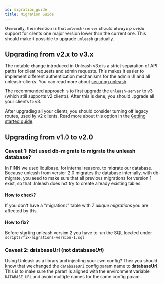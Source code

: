 ```yaml
---
id: migration_guide
title: Migration Guide
---
```


Generally, the intention is that `unleash-server` should always provide support for clients one major version lower than the current one. This should make it possible to upgrade `unleash` gradually.

## Upgrading from v2.x to v3.x

The notable change introduced in Unleash v3.x is a strict separation of API paths for client requests and admin requests. This makes it easier to implement different authentication mechanisms for the admin UI and all unleash-clients. You can read more about [securing unleash](https://github.com/Unleash/unleash/blob/master/docs/securing-unleash.md).

The recommended approach is to first upgrade the `unleash-server` to v3 (which still supports v2 clients). After this is done, you should upgrade all your clients to v3.

After upgrading all your clients, you should consider turning off legacy routes, used by v2 clients. Read more about this option in the [Getting started guide](https://github.com/Unleash/unleash/blob/master/docs/getting-started.md#2-or-programmatically).

## Upgrading from v1.0 to v2.0

### Caveat 1: Not used db-migrate to migrate the unleash database?

In FINN we used liquibase, for internal reasons, to migrate our database.  
Because unleash from version 2.0 migrates the database internally, with db-migrate, you need to make sure that all previous migrations for version 1 exist, so that Unleash does not try to create already existing tables.

#### How to check?

If you don't have a "migrations" table with _7 unique migrations_ you are affected by this.

#### How to fix?

Before starting unleash version 2 you have to run the SQL located under `scripts/fix-migrations-version-1.sql`

### Caveat 2: databaseUrl (not database*Uri*)

Using Unleash as a library and injecting your own config? Then you should know that we changed the `databaseUri` config param name to **databaseUrl**. This is to make sure the param is aligned with the environment variable `DATABASE_URL` and avoid multiple names for the same config param.
